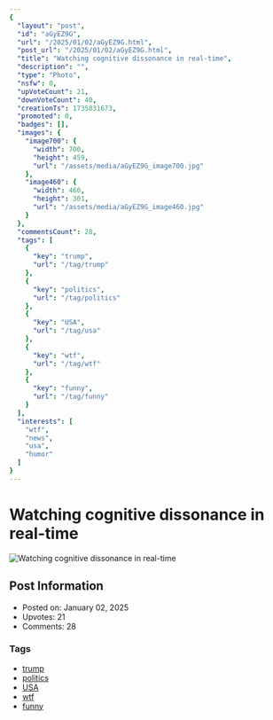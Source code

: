 ```yaml
---
{
  "layout": "post",
  "id": "aGyEZ9G",
  "url": "/2025/01/02/aGyEZ9G.html",
  "post_url": "/2025/01/02/aGyEZ9G.html",
  "title": "Watching cognitive dissonance in real-time",
  "description": "",
  "type": "Photo",
  "nsfw": 0,
  "upVoteCount": 21,
  "downVoteCount": 40,
  "creationTs": 1735831673,
  "promoted": 0,
  "badges": [],
  "images": {
    "image700": {
      "width": 700,
      "height": 459,
      "url": "/assets/media/aGyEZ9G_image700.jpg"
    },
    "image460": {
      "width": 460,
      "height": 301,
      "url": "/assets/media/aGyEZ9G_image460.jpg"
    }
  },
  "commentsCount": 28,
  "tags": [
    {
      "key": "trump",
      "url": "/tag/trump"
    },
    {
      "key": "politics",
      "url": "/tag/politics"
    },
    {
      "key": "USA",
      "url": "/tag/usa"
    },
    {
      "key": "wtf",
      "url": "/tag/wtf"
    },
    {
      "key": "funny",
      "url": "/tag/funny"
    }
  ],
  "interests": [
    "wtf",
    "news",
    "usa",
    "humor"
  ]
}
---
```


# Watching cognitive dissonance in real-time

![Watching cognitive dissonance in real-time](/assets/media/aGyEZ9G_image700.jpg)

## Post Information

- Posted on: January 02, 2025
- Upvotes: 21
- Comments: 28

### Tags

- [trump](/tag/trump)
- [politics](/tag/politics)
- [USA](/tag/USA)
- [wtf](/tag/wtf)
- [funny](/tag/funny)
